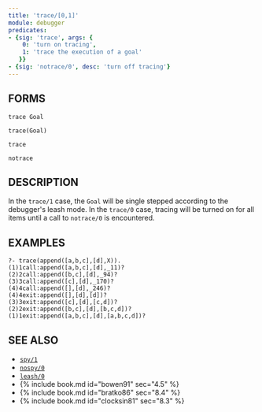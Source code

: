 ```yaml
---
title: 'trace/[0,1]'
module: debugger
predicates:
- {sig: 'trace', args: {
    0: 'turn on tracing',
    1: 'trace the execution of a goal'
   }}
- {sig: 'notrace/0', desc: 'turn off tracing'}
---
```


## FORMS

```
trace Goal

trace(Goal)

trace

notrace
```

## DESCRIPTION

In the `trace/1` case, the `Goal` will be single stepped according to the debugger's leash mode. In the `trace/0` case, tracing will be turned on for all items until a call to `notrace/0` is encountered.


## EXAMPLES

```
?- trace(append([a,b,c],[d],X)).
(1)1call:append([a,b,c],[d],_11)?
(2)2call:append([b,c],[d],_94)?
(3)3call:append([c],[d],_170)?
(4)4call:append([],[d],_246)?
(4)4exit:append([],[d],[d])?
(3)3exit:append([c],[d],[c,d])?
(2)2exit:append([b,c],[d],[b,c,d])?
(1)1exit:append([a,b,c],[d],[a,b,c,d])?
```

## SEE ALSO

- [`spy/1`](spy.html)
- [`nospy/0`](spy.html)
- [`leash/0`](leash.html)
- {% include book.md id="bowen91"    sec="4.5" %}
- {% include book.md id="bratko86"   sec="8.4" %}
- {% include book.md id="clocksin81" sec="8.3" %}
